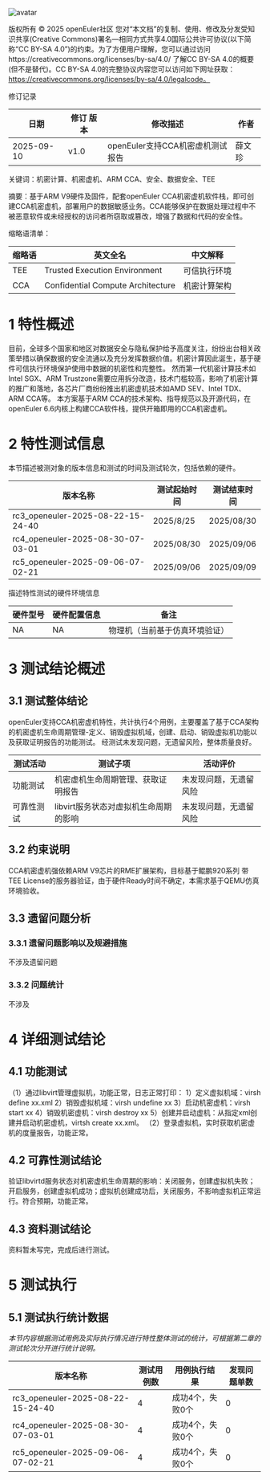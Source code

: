 ![avatar](../../images/openEuler.png)


版权所有 © 2025  openEuler社区
 您对“本文档”的复制、使用、修改及分发受知识共享(Creative Commons)署名—相同方式共享4.0国际公共许可协议(以下简称“CC BY-SA 4.0”)的约束。为了方便用户理解，您可以通过访问https://creativecommons.org/licenses/by-sa/4.0/ 了解CC BY-SA 4.0的概要 (但不是替代)。CC BY-SA 4.0的完整协议内容您可以访问如下网址获取：https://creativecommons.org/licenses/by-sa/4.0/legalcode。

修订记录

| 日期 | 修订   版本 | 修改描述 | 作者 |
| ---- | ----------- | -------- | ---- |
|  2025-09-10|   v1.0 | openEuler支持CCA机密虚机测试报告|  薛文珍 |

关键词：机密计算、机密虚机、ARM CCA、安全、数据安全、TEE

摘要：基于ARM V9硬件及固件，配套openEuler CCA机密虚机软件栈，即可创建CCA机密虚机，部署用户的数据敏感业务。CCA能够保护在数据处理过程中不被恶意软件或未经授权的访问者所窃取或篡改，增强了数据和代码的安全性。


缩略语清单：

| 缩略语 | 英文全名 | 中文解释 |
| ------ | -------- | -------- |
|    TEE   |  Trusted Execution Environment |   可信执行环境  |
|    CCA    |  Confidential Compute Architecture |   机密计算架构  |

# 1     特性概述

目前，全球多个国家和地区对数据安全与隐私保护给予高度关注，纷纷出台相关政策举措以确保数据的安全流通以及充分发挥数据价值。机密计算因此诞生，基于硬件可信执行环境保护使用中数据的机密性和完整性。
然而第一代机密计算技术如Intel SGX、ARM Trustzone需要应用拆分改造，技术门槛较高，影响了机密计算的推广和落地，各芯片厂商纷纷推出机密虚机技术如AMD SEV、Intel TDX、ARM CCA等。
本方案基于ARM CCA的技术架构、指导规范以及开源代码，在openEuler 6.6内核上构建CCA软件栈，提供开箱即用的CCA机密虚机。

# 2     特性测试信息

本节描述被测对象的版本信息和测试的时间及测试轮次，包括依赖的硬件。

| 版本名称 | 测试起始时间 | 测试结束时间 |
| -------- | ------------ | ------------ |
| rc3_openeuler-2025-08-22-15-24-40 | 2025/8/25 |2025/08/30     |
| rc4_openeuler-2025-08-30-07-03-01 | 2025/08/30|2025/09/06  |
| rc5_openeuler-2025-09-06-07-02-21 | 2025/09/06|2025/09/09 |
描述特性测试的硬件环境信息

| 硬件型号 | 硬件配置信息 | 备注 |
| -------- | ------------ | ---- |
|     NA     |  NA  |  物理机（当前基于仿真环境验证）   |

# 3     测试结论概述

## 3.1   测试整体结论

openEuler支持CCA机密虚机特性，共计执行4个用例，主要覆盖了基于CCA架构的机密虚机生命周期管理-定义、销毁虚拟机域，创建、启动、销毁虚拟机功能以及获取证明报告的功能测试。
经测试未发现问题，无遗留风险，整体质量良好。

| 测试活动 | 测试子项 | 活动评价 |
| ------- | -------- | ------- |
| 功能测试 |机密虚机生命周期管理、获取证明报告  | 未发现问题，无遗留风险 |
| 可靠性测试 | libvirt服务状态对虚拟机生命周期的影响 |未发现问题，无遗留风险 |
## 3.2   约束说明

CCA机密虚机强依赖ARM V9芯片的RME扩展架构，目标基于鲲鹏920系列 带TEE License的服务器验证，由于硬件Ready时间不确定，本需求基于QEMU仿真环境验收。

## 3.3   遗留问题分析

### 3.3.1 遗留问题影响以及规避措施

不涉及遗留问题

### 3.3.2 问题统计

不涉及

# 4 详细测试结论

## 4.1 功能测试
（1）通过libvirt管理虚拟机，功能正常，日志正常打印：
    1）定义虚拟机域：virsh define xx.xml
    2）销毁虚拟机域：virsh undefine xx
    3）启动机密虚机：virsh start xx
    4）销毁机密虚机：virsh destroy xx
    5）创建并启动虚机：从指定xml创建并启动机密虚机，virtsh create xx.xml。
（2）登录虚拟机，实时获取机密虚机的度量报告，功能正常。

## 4.2 可靠性测试结论

验证libvirtd服务状态对机密虚机生命周期的影响：关闭服务，创建虚拟机失败；开启服务，创建虚拟机成功；虚拟机创建成功后，关闭服务，不影响虚拟机正常运行。符合预期，功能正常。

## 4.3 资料测试结论
资料暂未写完，完成后进行测试。

# 5     测试执行

## 5.1   测试执行统计数据

*本节内容根据测试用例及实际执行情况进行特性整体测试的统计，可根据第二章的测试轮次分开进行统计说明。*

| 版本名称 | 测试用例数 | 用例执行结果 | 发现问题单数 |
| -------- | ---------- | ------------ | ------------ |
| rc3_openeuler-2025-08-22-15-24-40 |4|  成功4个，失败0个  |  0|
| rc4_openeuler-2025-08-30-07-03-01 |4|  成功4个，失败0个|  0|
| rc5_openeuler-2025-09-06-07-02-21 |4 | 成功4个，失败0个  |  0| 

